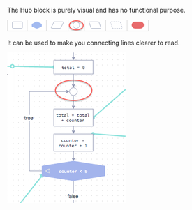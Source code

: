 The Hub block is purely visual and has no functional purpose. 

![](.guides/img/hub.png)

It can be used to make you connecting lines clearer to read.

![](.guides/img/hub-exp.png)

